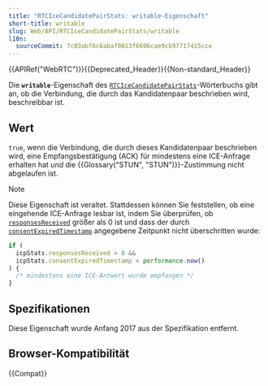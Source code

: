 ```yaml
---
title: "RTCIceCandidatePairStats: writable-Eigenschaft"
short-title: writable
slug: Web/API/RTCIceCandidatePairStats/writable
l10n:
  sourceCommit: 7c03abf6c6abaf0013f6606cae9cb97717415cce
---
```


{{APIRef("WebRTC")}}{{Deprecated_Header}}{{Non-standard_Header}}

Die **`writable`**-Eigenschaft des [`RTCIceCandidatePairStats`](/de/docs/Web/API/RTCIceCandidatePairStats)-Wörterbuchs gibt an, ob die Verbindung, die durch das Kandidatenpaar beschrieben wird, beschreibbar ist.

## Wert

`true`, wenn die Verbindung, die durch dieses Kandidatenpaar beschrieben wird, eine Empfangsbestätigung (ACK) für mindestens eine ICE-Anfrage erhalten hat _und_ die {{Glossary("STUN", "STUN")}}-Zustimmung nicht abgelaufen ist.

> [!NOTE]
> Diese Eigenschaft ist veraltet.
> Stattdessen können Sie feststellen, ob eine eingehende ICE-Anfrage lesbar ist, indem Sie überprüfen, ob [`responsesReceived`](/de/docs/Web/API/RTCIceCandidatePairStats/responsesReceived) größer als 0 ist und dass der durch [`consentExpiredTimestamp`](/de/docs/Web/API/RTCIceCandidatePairStats/consentExpiredTimestamp) angegebene Zeitpunkt nicht überschritten wurde:
>
> ```js
> if (
>   icpStats.responsesReceived > 0 &&
>   icpStats.consentExpiredTimestamp < performance.now()
> ) {
>   /* mindestens eine ICE-Antwort wurde empfangen */
> }
> ```

## Spezifikationen

Diese Eigenschaft wurde Anfang 2017 aus der Spezifikation entfernt.

## Browser-Kompatibilität

{{Compat}}
